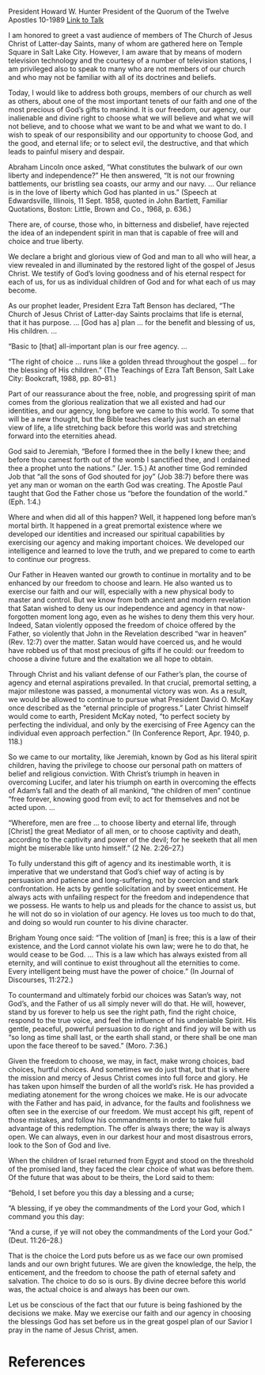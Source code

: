 President Howard W. Hunter
President of the Quorum of the Twelve Apostles
10-1989
[Link to Talk](https://www.churchofjesuschrist.org/study/general-conference/1989/10/the-golden-thread-of-choice?lang=eng)

I am honored to greet a vast audience of members of The Church of Jesus Christ of Latter-day Saints, many of whom are gathered here on Temple Square in Salt Lake City. However, I am aware that by means of modern television technology and the courtesy of a number of television stations, I am privileged also to speak to many who are not members of our church and who may not be familiar with all of its doctrines and beliefs.

Today, I would like to address both groups, members of our church as well as others, about one of the most important tenets of our faith and one of the most precious of God’s gifts to mankind. It is our freedom, our agency, our inalienable and divine right to choose what we will believe and what we will not believe, and to choose what we want to be and what we want to do. I wish to speak of our responsibility and our opportunity to choose God, and the good, and eternal life; or to select evil, the destructive, and that which leads to painful misery and despair.

Abraham Lincoln once asked, “What constitutes the bulwark of our own liberty and independence?” He then answered, “It is not our frowning battlements, our bristling sea coasts, our army and our navy. … Our reliance is in the love of liberty which God has planted in us.” (Speech at Edwardsville, Illinois, 11 Sept. 1858, quoted in John Bartlett, Familiar Quotations, Boston: Little, Brown and Co., 1968, p. 636.)

There are, of course, those who, in bitterness and disbelief, have rejected the idea of an independent spirit in man that is capable of free will and choice and true liberty.

We declare a bright and glorious view of God and man to all who will hear, a view revealed in and illuminated by the restored light of the gospel of Jesus Christ. We testify of God’s loving goodness and of his eternal respect for each of us, for us as individual children of God and for what each of us may become.

As our prophet leader, President Ezra Taft Benson has declared, “The Church of Jesus Christ of Latter-day Saints proclaims that life is eternal, that it has purpose. … [God has a] plan … for the benefit and blessing of us, His children. …

“Basic to [that] all-important plan is our free agency. …

“The right of choice … runs like a golden thread throughout the gospel … for the blessing of His children.” (The Teachings of Ezra Taft Benson, Salt Lake City: Bookcraft, 1988, pp. 80–81.)

Part of our reassurance about the free, noble, and progressing spirit of man comes from the glorious realization that we all existed and had our identities, and our agency, long before we came to this world. To some that will be a new thought, but the Bible teaches clearly just such an eternal view of life, a life stretching back before this world was and stretching forward into the eternities ahead.

God said to Jeremiah, “Before I formed thee in the belly I knew thee; and before thou camest forth out of the womb I sanctified thee, and I ordained thee a prophet unto the nations.” (Jer. 1:5.) At another time God reminded Job that “all the sons of God shouted for joy” (Job 38:7) before there was yet any man or woman on the earth God was creating. The Apostle Paul taught that God the Father chose us “before the foundation of the world.” (Eph. 1:4.)

Where and when did all of this happen? Well, it happened long before man’s mortal birth. It happened in a great premortal existence where we developed our identities and increased our spiritual capabilities by exercising our agency and making important choices. We developed our intelligence and learned to love the truth, and we prepared to come to earth to continue our progress.

Our Father in Heaven wanted our growth to continue in mortality and to be enhanced by our freedom to choose and learn. He also wanted us to exercise our faith and our will, especially with a new physical body to master and control. But we know from both ancient and modern revelation that Satan wished to deny us our independence and agency in that now-forgotten moment long ago, even as he wishes to deny them this very hour. Indeed, Satan violently opposed the freedom of choice offered by the Father, so violently that John in the Revelation described “war in heaven” (Rev. 12:7) over the matter. Satan would have coerced us, and he would have robbed us of that most precious of gifts if he could: our freedom to choose a divine future and the exaltation we all hope to obtain.

Through Christ and his valiant defense of our Father’s plan, the course of agency and eternal aspirations prevailed. In that crucial, premortal setting, a major milestone was passed, a monumental victory was won. As a result, we would be allowed to continue to pursue what President David O. McKay once described as the “eternal principle of progress.” Later Christ himself would come to earth, President McKay noted, “to perfect society by perfecting the individual, and only by the exercising of Free Agency can the individual even approach perfection.” (In Conference Report, Apr. 1940, p. 118.)

So we came to our mortality, like Jeremiah, known by God as his literal spirit children, having the privilege to choose our personal path on matters of belief and religious conviction. With Christ’s triumph in heaven in overcoming Lucifer, and later his triumph on earth in overcoming the effects of Adam’s fall and the death of all mankind, “the children of men” continue “free forever, knowing good from evil; to act for themselves and not be acted upon. …

“Wherefore, men are free … to choose liberty and eternal life, through [Christ] the great Mediator of all men, or to choose captivity and death, according to the captivity and power of the devil; for he seeketh that all men might be miserable like unto himself.” (2 Ne. 2:26–27.)

To fully understand this gift of agency and its inestimable worth, it is imperative that we understand that God’s chief way of acting is by persuasion and patience and long-suffering, not by coercion and stark confrontation. He acts by gentle solicitation and by sweet enticement. He always acts with unfailing respect for the freedom and independence that we possess. He wants to help us and pleads for the chance to assist us, but he will not do so in violation of our agency. He loves us too much to do that, and doing so would run counter to his divine character.

Brigham Young once said: “The volition of [man] is free; this is a law of their existence, and the Lord cannot violate his own law; were he to do that, he would cease to be God. … This is a law which has always existed from all eternity, and will continue to exist throughout all the eternities to come. Every intelligent being must have the power of choice.” (In Journal of Discourses, 11:272.)

To countermand and ultimately forbid our choices was Satan’s way, not God’s, and the Father of us all simply never will do that. He will, however, stand by us forever to help us see the right path, find the right choice, respond to the true voice, and feel the influence of his undeniable Spirit. His gentle, peaceful, powerful persuasion to do right and find joy will be with us “so long as time shall last, or the earth shall stand, or there shall be one man upon the face thereof to be saved.” (Moro. 7:36.)

Given the freedom to choose, we may, in fact, make wrong choices, bad choices, hurtful choices. And sometimes we do just that, but that is where the mission and mercy of Jesus Christ comes into full force and glory. He has taken upon himself the burden of all the world’s risk. He has provided a mediating atonement for the wrong choices we make. He is our advocate with the Father and has paid, in advance, for the faults and foolishness we often see in the exercise of our freedom. We must accept his gift, repent of those mistakes, and follow his commandments in order to take full advantage of this redemption. The offer is always there; the way is always open. We can always, even in our darkest hour and most disastrous errors, look to the Son of God and live.

When the children of Israel returned from Egypt and stood on the threshold of the promised land, they faced the clear choice of what was before them. Of the future that was about to be theirs, the Lord said to them:

“Behold, I set before you this day a blessing and a curse;

“A blessing, if ye obey the commandments of the Lord your God, which I command you this day:

“And a curse, if ye will not obey the commandments of the Lord your God.” (Deut. 11:26–28.)

That is the choice the Lord puts before us as we face our own promised lands and our own bright futures. We are given the knowledge, the help, the enticement, and the freedom to choose the path of eternal safety and salvation. The choice to do so is ours. By divine decree before this world was, the actual choice is and always has been our own.

Let us be conscious of the fact that our future is being fashioned by the decisions we make. May we exercise our faith and our agency in choosing the blessings God has set before us in the great gospel plan of our Savior I pray in the name of Jesus Christ, amen.

# References
